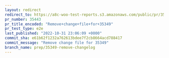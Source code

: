 ```yaml
---
layout: redirect
redirect_to: https://a8c-woo-test-reports.s3.amazonaws.com/public/pr/35443/e2e/index.html
pr_number: 35443
pr_title_encoded: "Remove+change+file+for+35349"
pr_test_type: e2e
last_published: "2022-10-31 23:06:09 +0000"
commit_sha: e61b62f1232a762613bdee7f2cb8664acd788417
commit_message: "Remove change file for 35349"
branch_name: prep/35349-remove-changelog
---
```

